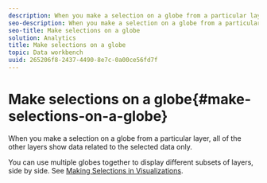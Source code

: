 ```yaml
---
description: When you make a selection on a globe from a particular layer, all of the other layers show data related to the selected data only.
seo-description: When you make a selection on a globe from a particular layer, all of the other layers show data related to the selected data only.
seo-title: Make selections on a globe
solution: Analytics
title: Make selections on a globe
topic: Data workbench
uuid: 265206f8-2437-4490-8e7c-0a00ce56fd7f
---
```


# Make selections on a globe{#make-selections-on-a-globe}

When you make a selection on a globe from a particular layer, all of the other layers show data related to the selected data only.

 You can use multiple globes together to display different subsets of layers, side by side. See [Making Selections in Visualizations](../../../../home/c-get-started/c-vis/c-sel-vis/c-sel-vis.md#concept-012870ec22c7476e9afbf3b8b2515746). 
